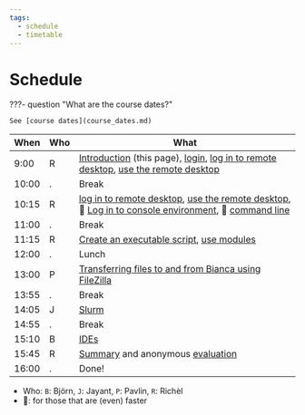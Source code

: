 ```yaml
---
tags:
  - schedule
  - timetable
---
```


# Schedule

???- question "What are the course dates?"

    See [course dates](course_dates.md)

<!-- markdownlint-disable MD013 --><!-- Tables cannot be split up over lines, hence will break 80 characters per line -->

When  | Who  | What
------|------|-----------------------------
9:00  | R    | [Introduction](intro.md) (this page), [login](login.md), [log in to remote desktop](login_remote_desktop.md), [use the remote desktop](use_remote_desktop.md)
10:00 | .    | Break
10:15 | R    | [log in to remote desktop](login_remote_desktop.md), [use the remote desktop](use_remote_desktop.md), :rocket: [Log in to console environment](login_console.md), :rocket: [command line](commandline.md)
11:00 | .    | Break
11:15 | R    | [Create an executable script](create_script.md), [use modules](modules.md)
12:00 | .    | Lunch
13:00 | P    | [Transferring files to and from Bianca using FileZilla](file_transfer_using_gui.md)
13:55 | .    | Break
14:05 | J    | [Slurm](slurm_intro_new.md)
14:55 | .    | Break
15:10 | B    | [IDEs](ides/README.md)
15:45 | R    | [Summary](summary.md) and anonymous [evaluation](evaluation.md)
16:00 | .    | Done!

<!-- markdownlint-enable MD013 -->

- Who: `B`: Björn, `J`: Jayant, `P`: Pavlin, `R`: Richèl
- :rocket:: for those that are (even) faster
